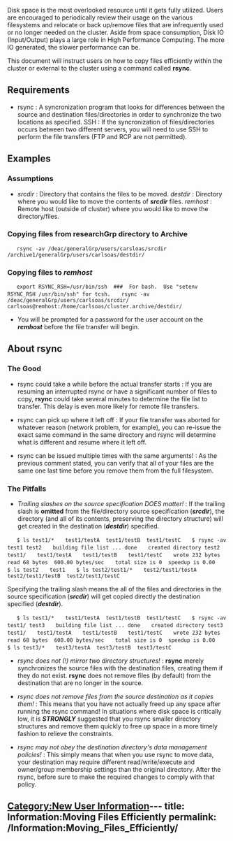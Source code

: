 Disk space is the most overlooked resource until it gets fully utilized.
Users are encouraged to periodically review their usage on the various
filesystems and relocate or back up/remove files that are infrequently
used or no longer needed on the cluster. Aside from space consumption,
Disk IO (Input/Output) plays a large role in High Performance Computing.
The more IO generated, the slower performance can be.

This document will instruct users on how to copy files efficiently
within the cluster or external to the cluster using a command called
**rsync**.

## Requirements

  - rsync : A syncronization program that looks for differences between
    the source and destination files/directories in order to synchronize
    the two locations as specified.
    SSH : If the syncronization of files/directories occurs between two
    different servers, you will need to use SSH to perform the file
    transfers (FTP and RCP are not permitted).

## Examples

### Assumptions

  - *srcdir* : Directory that contains the files to be moved.
    *destdir* : Directory where you would like to move the contents of
    ***srcdir*** files.
    *remhost* : Remote host (outside of cluster) where you would like to
    move the
directory/files.

### Copying files from researchGrp directory to Archive

`   rsync -av /deac/generalGrp/users/carsloas/srcdir /archive1/generalGrp/users/carlsoas/destdir/`

### Copying files to ***remhost***

`   export RSYNC_RSH=/usr/bin/ssh  ###  For bash.  Use "setenv RSYNC_RSH /usr/bin/ssh" for tcsh.`
`   rsync -av /deac/generalGrp/users/carlsoas/srcdir/ carlsoas@remhost:/home/carlsoas/cluster.archive/destdir/`

  - You will be prompted for a password for the user account on the
    ***remhost*** before the file transfer will begin.

## About rsync

### The Good

  - rsync could take a while before the actual transfer starts : If you
    are resuming an interrupted rsync or have a significant number of
    files to copy, **rsync** could take several minutes to determine the
    file list to transfer. This delay is even more likely for remote
    file transfers.

<!-- end list -->

  - rsync can pick up where it left off : If your file transfer was
    aborted for whatever reason (network problem, for example), you can
    re-issue the exact same command in the same directory and rsync will
    determine what is different and resume where it left off.

<!-- end list -->

  - rsync can be issued multiple times with the same arguments\! : As
    the previous comment stated, you can verify that all of your files
    are the same one last time before you remove them from the full
    filesystem.

### The Pitfalls

  - *Trailing slashes on the source specification DOES matter\!* : If
    the trailing slash is **omitted** from the file/directory source
    specification (***srcdir***), the directory (and all of its
    contents, preserving the directory structure) will get created in
    the destination (***destdir***) specified.

`   $ ls test1/*`
`   test1/testA  test1/testB  test1/testC`
`   $ rsync -av test1 test2`
`   building file list ... done`
`   created directory test2`
`   test1/`
`   test1/testA`
`   test1/testB`
`   test1/testC`
`   wrote 232 bytes  read 68 bytes  600.00 bytes/sec`
`   total size is 0  speedup is 0.00`
`   $ ls test2`
`   test1`
`   $ ls test2/test1/*`
`   test2/test1/testA  test2/test1/testB  test2/test1/testC`

Specifying the trailing slash means the all of the files and directories
in the source specification (***srcdir***) will get copied directly the
destination specified (***destdir***).

`   $ ls test1/*`
`   test1/testA  test1/testB  test1/testC`
`   $ rsync -av test1/ test3`
`   building file list ... done`
`   created directory test3`
`   test1/`
`   test1/testA`
`   test1/testB`
`   test1/testC`
`   wrote 232 bytes  read 68 bytes  600.00 bytes/sec`
`   total size is 0  speedup is 0.00`
`   $ ls test3/*`
`   test3/testA  test3/testB  test3/testC`

  - *rsync does not (\!) mirror two directory structures\!* : **rsync**
    merely synchronizes the source files with the destination files,
    creating them if they do not exist. **rsync** does not remove files
    (by default) from the destination that are no longer in the source.

<!-- end list -->

  - *rsync does not remove files from the source destination as it
    copies them\!* : This means that you have not actually freed up any
    space after running the rsync command\! In situations where disk
    space is critically low, it is ***STRONGLY*** suggested that you
    rsync smaller directory structures and remove them quickly to free
    up space in a more timely fashion to relieve the constraints.

<!-- end list -->

  - *rsync may not obey the destination directory's data management
    policies\!* : This simply means that when you use rsync to move
    data, your destination may require different read/write/execute and
    owner/group membership settings than the original directory. After
    the rsync, before sure to make the required changes to comply with
    that policy.

[Category:New User
Information](Category:New_User_Information "wikilink")---
title: Information:Moving Files Efficiently
permalink: /Information:Moving_Files_Efficiently/
---

